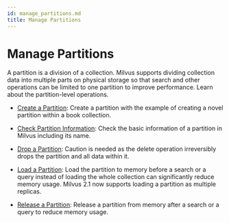 ```yaml
---
id: manage_partitions.md
title: Manage Partitions
---
```


# Manage Partitions

A partition is a division of a collection. Milvus supports dividing collection data into multiple parts on physical storage so that search and other operations can be limited to one partition to improve performance. Learn about the partition-level operations.

- [Create a Partition](create_partition.md): Create a partition with the example of creating a novel partition within a book collection.

- [Check Partition Information](check_partition.md): Check the basic information of a partition in Milvus including its name.

- [Drop a Partition](drop_partition.md): Caution is needed as the delete operation irreversibly drops the partition and all data within it.

- [Load a Partition](load_partition.md): Load the partition to memory before a search or a query instead of loading the whole collection can significantly reduce memory usage. Milvus 2.1 now supports loading a partition as multiple replicas.

- [Release a Partition](release_partition.md): Release a partition from memory after a search or a query to reduce memory usage.
